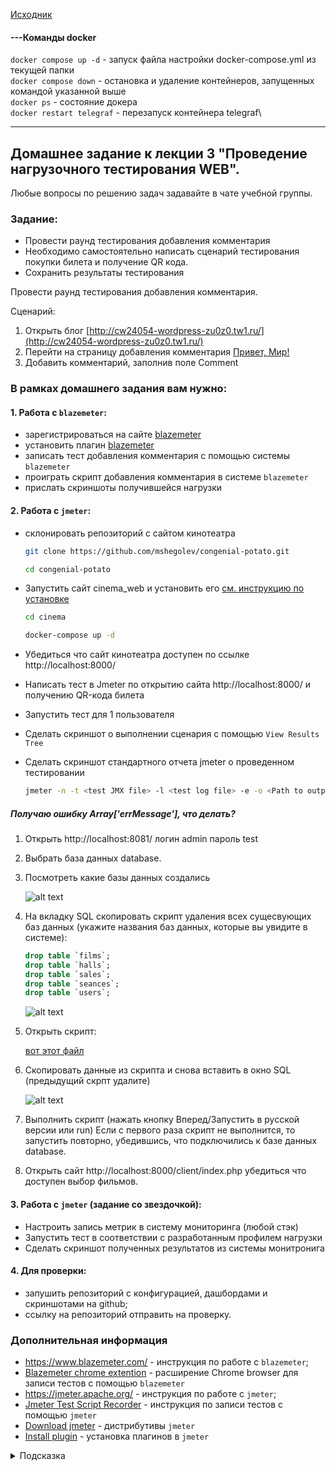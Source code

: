 [Исходник](https://github.com/netology-code/loadqa-homeworks/tree/main/3.Load%20web)

#### ---Команды docker
`docker compose up -d` - запуск файла настройки docker-compose.yml из текущей папки\
`docker compose down` - остановка и удаление контейнеров, запущенных командой указанной выше\
`docker ps` - состояние докера\
`docker restart telegraf` - перезапуск контейнера telegraf\
***

## Домашнее задание к лекции 3 "Проведение нагрузочного тестирования WEB".

Любые вопросы по решению задач задавайте в чате учебной группы.

### Задание:

* Провести раунд тестирования добавления комментария
* Необходимо самостоятельно написать сценарий тестирования покупки билета и получение QR кода.
* Сохранить результаты тестирования


Провести раунд тестирования добавления комментария.

Сценарий:
1. Открыть блог [http://cw24054-wordpress-zu0z0.tw1.ru/](http://cw24054-wordpress-zu0z0.tw1.ru/)
2. Перейти на страницу добавления комментария [Привет, Мир!](https://cw24054-wordpress-zu0z0.tw1.ru/2022/12/11/привет-мир/)
2. Добавить комментарий, заполнив поле Comment

### В рамках домашнего задания вам нужно:

#### 1. Работа с `blazemeter`:
- зарегистрироваться на сайте [blazemeter](https://www.blazemeter.com/)
- установить плагин [blazemeter](https://chromewebstore.google.com/detail/mbopgmdnpcbohhpnfglgohlbhfongabi?hl=ru&utm_source=ext_sidebar)
- записать тест добавления комментария с помощью системы `blazemeter`
- проиграть скрипт добавления комментария в системе `blazemeter`
- прислать скриншоты получившейся нагрузки
  
#### 2.  Работа с `jmeter`:
- склонировать репозиторий с сайтом кинотеатра
    ```bash
    git clone https://github.com/mshegolev/congenial-potato.git

    cd congenial-potato
    ```
    
- Запустить сайт cinema_web и установить его [см. инструкцию по установке](https://github.com/mshegolev/congenial-potato/)
    ```bash   
    cd cinema
    
    docker-compose up -d
    ```
- Убедиться что сайт кинотеатра доступен по ссылке http://localhost:8000/
- Написать тест в Jmeter по открытию сайта http://localhost:8000/ и получению QR-кода билета
- Запустить тест для 1 пользователя
- Сделать скриншот о выполнении сценария с помощью `View Results Tree`
- Сделать скриншот стандартного отчета jmeter о проведенном тестировании
    ```bash
    jmeter -n -t <test JMX file> -l <test log file> -e -o <Path to output folder>
    ```
##### Получаю ошибку Array['errMessage'], что делать?
1. Открыть http://localhost:8081/ логин admin пароль test
2. Выбрать база данных database.
3. Посмотреть какие базы данных создались

    ![alt text](image.png) 

4. На вкладку SQL скопировать скрипт удаления всех сущесвующих баз данных (укажите названия баз данных, которые вы увидите в системе):
    ```sql
    drop table `films`;
    drop table `halls`;
    drop table `sales`;
    drop table `seances`;
    drop table `users`;
    ```
    ![alt text](image-2.png)

5. Открыть скрипт:

    [вот этот файл](/sqript.txt)

6. Скопировать данные из скрипта и снова вставить в окно SQL (предыдущий скрпт удалите)

    ![alt text](image-1.png)

7. Выполнить скрипт (нажать кнопку Вперед/Запустить в русской версии или run) Если с первого раза скрипт не выполнится, то запустить повторно, убедившись, что подключились к базе данных database.

8. Открыть сайт http://localhost:8000/client/index.php убедиться что доступен выбор фильмов.

#### 3.  Работа с `jmeter` (задание со звездочкой):   
- Настроить запись метрик в систему мониторинга (любой стэк)
- Запустить тест в соответствии с разработанным профилем нагрузки
- Сделать скриншот полученных результатов из системы монитронига
#### 4.  Для проверки:
- запушить репозиторий с конфигурацией, дашбордами и скриншотами на github;
- ссылку на репозиторий отправить на проверку.
### Дополнительная информация
- https://www.blazemeter.com/ - инструкция по работе с `blazemeter`;
- [Blazemeter chrome extention](https://chrome.google.com/webstore/detail/blazemeter-the-continuous/mbopgmdnpcbohhpnfglgohlbhfongabi) - расширение Chrome browser для записи тестов c помощью `blazemeter`
- https://jmeter.apache.org/ - инструкция по работе с `jmeter`;
- [Jmeter Test Script Recorder](https://jmeter.apache.org/usermanual/jmeter_proxy_step_by_step.html) - инструкция по записи тестов с помощью `jmeter`
- [Download jmeter](https://jmeter.apache.org/download_jmeter.cgi) - дистрибутивы `jmeter`
- [Install plugin](https://jmeter-plugins.org/wiki/PluginsManager/) - установка плагинов в `jmeter`

<details>
  <summary>Подсказка</summary>
  Используйте примеры из  папки [./jmeter](./jmeter) для запуска теста.
  Если не получилось установить или что-то пошло не так. То вы сможете воспользоваться инструкцией install_influxdb_jmeter.docx в папке jmeter.
</details>
